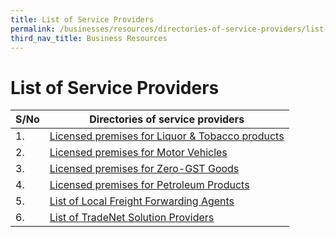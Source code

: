 ```yaml
---
title: List of Service Providers
permalink: /businesses/resources/directories-of-service-providers/list-of-service-providers
third_nav_title: Business Resources
---
```


# List of Service Providers

| **S/No** | **Directories of service providers** |
|--|--|
| 1. | [Licensed premises for Liquor & Tobacco products](https://singapore-customs-staging.netlify.app/businesses/resources/directories-of-service-providers/licensed-premises-for-liquor-tobacco-products) |
| 2. | [Licensed premises for Motor Vehicles](https://singapore-customs-staging.netlify.app/businesses/resources/directories-of-service-providers/licensed-premises-for-motor-vehicles) |
| 3. | [Licensed premises for Zero-GST Goods](https://singapore-customs-staging.netlify.app/businesses/resources/directories-of-service-providers/licensed-premises-for-zero-gst-goods) |
| 4. | [Licensed premises for Petroleum Products](https://singapore-customs-staging.netlify.app/businesses/resources/directories-of-service-providers/licensed-premises-for-petroleum-products) |
| 5. | [List of Local Freight Forwarding Agents](https://singapore-customs-staging.netlify.app/businesses/resources/directories-of-service-providers/list-of-local-forwarding-agents) |
| 6. | [List of TradeNet Solution Providers](https://singapore-customs-staging.netlify.app/about-us/national-single-window/tradenet/tradenet-front-end-solution-providers) |
